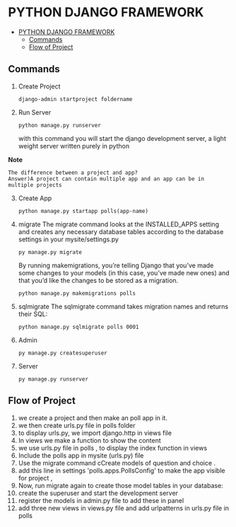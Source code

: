 # PYTHON DJANGO FRAMEWORK
 
- [PYTHON DJANGO FRAMEWORK](#python-django-framework)
  - [Commands](#commands)
  - [Flow of Project](#flow-of-project)
  
## Commands

1. Create Project 
   
   ```
   django-admin startproject foldername
   ```
2. Run Server
   
   ```
   python manage.py runserver
   ```
   with this command you will start the django development server, a light weight server written purely in python 

 **Note** 
```
The difference between a project and app? 
Answer)A project can contain multiple app and an app can be in multiple projects  
 ```
3. Create App 
    ```
    python manage.py startapp polls(app-name)
    ```

4. migrate 
   The migrate command looks at the INSTALLED_APPS setting and creates any necessary database tables according to the database settings in your mysite/settings.py 

   ```
   py manage.py migrate
   ```

   By running makemigrations, you’re telling Django that you’ve made some changes to your models (in this case, you’ve made new ones) and that you’d like the changes to be stored as a migration.
 
   ```
   python manage.py makemigrations polls
   ```

5. sqlmigrate
   The sqlmigrate command takes migration names and returns their SQL:
   ```
   python manage.py sqlmigrate polls 0001
   ```
6. Admin

   ```
   py manage.py createsuperuser
   ```
7. Server 
   ```
   py manage.py runserver
   ```


## Flow of Project

1. we create a project and then make an poll app in it.
2. we then create urls.py file in polls folder 
3. to display urls.py, we import django.http in views file 
4. In views we make a function to show the content 
5. we use urls.py file in polls , to display the index function in views
6. Include the polls app in mysite (urls.py) file  
7. Use the migrate command cCreate models of question and choice .
8. add this line in settings 'polls.apps.PollsConfig' to make the app visible for project , 
9. Now, run migrate again to create those model tables in your database: 
10. create the superuser and start the development server
11. register the models in admin.py file to add these in panel
12. add three new views in views.py file and add urlpatterns in urls.py file in polls






